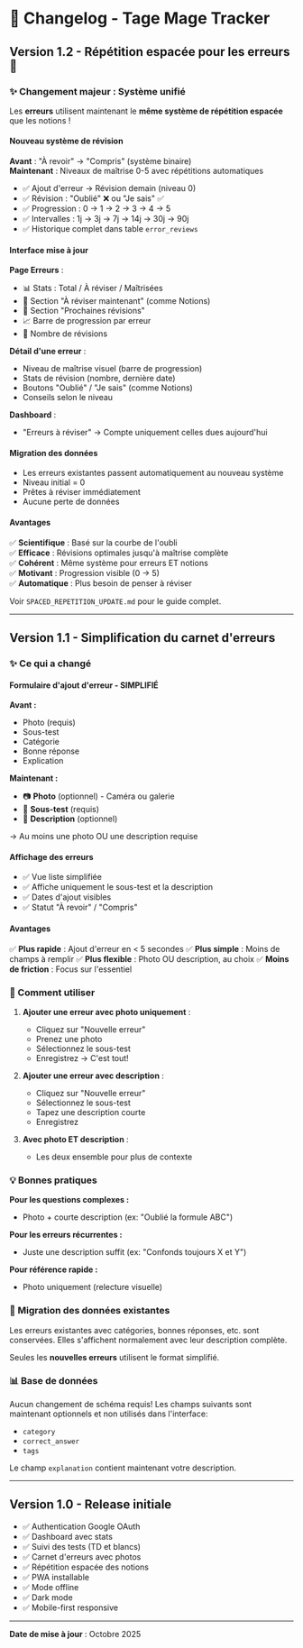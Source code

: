 # 📝 Changelog - Tage Mage Tracker

## Version 1.2 - Répétition espacée pour les erreurs 🔄

### ✨ Changement majeur : Système unifié

Les **erreurs** utilisent maintenant le **même système de répétition espacée** que les notions !

#### Nouveau système de révision

**Avant** : "À revoir" → "Compris" (système binaire)  
**Maintenant** : Niveaux de maîtrise 0-5 avec répétitions automatiques

- ✅ Ajout d'erreur → Révision demain (niveau 0)
- ✅ Révision : "Oublié" ❌ ou "Je sais" ✅
- ✅ Progression : 0 → 1 → 2 → 3 → 4 → 5
- ✅ Intervalles : 1j → 3j → 7j → 14j → 30j → 90j
- ✅ Historique complet dans table `error_reviews`

#### Interface mise à jour

**Page Erreurs** :
- 📊 Stats : Total / À réviser / Maîtrisées
- 🔴 Section "À réviser maintenant" (comme Notions)
- 📅 Section "Prochaines révisions"
- 📈 Barre de progression par erreur
- 🔢 Nombre de révisions

**Détail d'une erreur** :
- Niveau de maîtrise visuel (barre de progression)
- Stats de révision (nombre, dernière date)
- Boutons "Oublié" / "Je sais" (comme Notions)
- Conseils selon le niveau

**Dashboard** :
- "Erreurs à réviser" → Compte uniquement celles dues aujourd'hui

#### Migration des données

- Les erreurs existantes passent automatiquement au nouveau système
- Niveau initial = 0
- Prêtes à réviser immédiatement
- Aucune perte de données

#### Avantages

✅ **Scientifique** : Basé sur la courbe de l'oubli  
✅ **Efficace** : Révisions optimales jusqu'à maîtrise complète  
✅ **Cohérent** : Même système pour erreurs ET notions  
✅ **Motivant** : Progression visible (0 → 5)  
✅ **Automatique** : Plus besoin de penser à réviser  

Voir `SPACED_REPETITION_UPDATE.md` pour le guide complet.

---

## Version 1.1 - Simplification du carnet d'erreurs

### ✨ Ce qui a changé

#### Formulaire d'ajout d'erreur - SIMPLIFIÉ

**Avant :**
- Photo (requis)
- Sous-test
- Catégorie
- Bonne réponse
- Explication

**Maintenant :**
- 📷 **Photo** (optionnel) - Caméra ou galerie
- 🎯 **Sous-test** (requis)
- 📝 **Description** (optionnel)

→ Au moins une photo OU une description requise

#### Affichage des erreurs

- ✅ Vue liste simplifiée
- ✅ Affiche uniquement le sous-test et la description
- ✅ Dates d'ajout visibles
- ✅ Statut "À revoir" / "Compris"

#### Avantages

✅ **Plus rapide** : Ajout d'erreur en < 5 secondes
✅ **Plus simple** : Moins de champs à remplir
✅ **Plus flexible** : Photo OU description, au choix
✅ **Moins de friction** : Focus sur l'essentiel

### 🎯 Comment utiliser

1. **Ajouter une erreur avec photo uniquement** :
   - Cliquez sur "Nouvelle erreur"
   - Prenez une photo
   - Sélectionnez le sous-test
   - Enregistrez → C'est tout!

2. **Ajouter une erreur avec description** :
   - Cliquez sur "Nouvelle erreur"
   - Sélectionnez le sous-test
   - Tapez une description courte
   - Enregistrez

3. **Avec photo ET description** :
   - Les deux ensemble pour plus de contexte

### 💡 Bonnes pratiques

**Pour les questions complexes :**
- Photo + courte description (ex: "Oublié la formule ABC")

**Pour les erreurs récurrentes :**
- Juste une description suffit (ex: "Confonds toujours X et Y")

**Pour référence rapide :**
- Photo uniquement (relecture visuelle)

### 🔄 Migration des données existantes

Les erreurs existantes avec catégories, bonnes réponses, etc. sont conservées. Elles s'affichent normalement avec leur description complète.

Seules les **nouvelles erreurs** utilisent le format simplifié.

### 📊 Base de données

Aucun changement de schéma requis! Les champs suivants sont maintenant optionnels et non utilisés dans l'interface:
- `category`
- `correct_answer`
- `tags`

Le champ `explanation` contient maintenant votre description.

---

## Version 1.0 - Release initiale

- ✅ Authentication Google OAuth
- ✅ Dashboard avec stats
- ✅ Suivi des tests (TD et blancs)
- ✅ Carnet d'erreurs avec photos
- ✅ Répétition espacée des notions
- ✅ PWA installable
- ✅ Mode offline
- ✅ Dark mode
- ✅ Mobile-first responsive

---

**Date de mise à jour** : Octobre 2025


